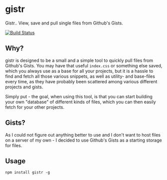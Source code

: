 # gistr

Gistr.. View, save and pull single files from Github's Gists.

[![Build Status](https://travis-ci.com/ahvonenj/fget.svg?token=CTLNy9ndTqFfFx23p9q1&branch=master)](https://travis-ci.com/ahvonenj/fget)

## Why?

gistr is designed to be a small and a simple tool to quickly pull files from Github's Gists. You may have that useful `index.css` or something else saved, which you always use as a base for all your projects, but it is a hassle to find and fetch all those various snippets, as well as utility- and base-files every time, as they have probably been scattered among various different projects and gists.

Simply put - the goal, when using this tool, is that you can start building your own "database" of different kinds of files, which you can then easily fetch for your other projects.

## Gists?

As I could not figure out anything better to use and I don't want to host files on a server of my own - I decided to use Github's Gists as a starting storage for files.

## Usage

`npm install gistr -g`
